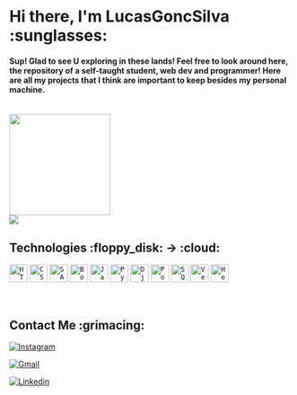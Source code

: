 
<h1>Hi there, I'm  LucasGoncSilva :sunglasses:</h1>

<h4>Sup! Glad to see U exploring in these lands! Feel free to look around here, the repository of a self-taught student, web dev and programmer! Here are all my projects that I think are important to keep besides my personal machine.</h4>

<br>

<a href="https://github.com/LucasGoncSilva">
  <img height="180em" src="https://github-readme-stats.vercel.app/api?username=LucasGoncSilva&show_icons=true&theme=tokyonight&include_all_commits=true&count_private=true"/>

  <br>

  <img align="center" src="https://github-readme-stats.vercel.app/api/top-langs/?username=LucasGoncSilva&theme=tokyonight&hide_langs_below=1" />
</a>

<br>

<h2>Technologies :floppy_disk: -> :cloud:</h2>

<code><img height="32" src="https://img.shields.io/badge/HTML5-E34F26?style=for-the-badge&logo=html5&logoColor=white" alt="HTML%"/></code>
<code><img height="32" src="https://img.shields.io/badge/CSS3-1572B6?style=for-the-badge&logo=css3&logoColor=white" alt="CSS#"/></code>
<code><img height="32" src="https://img.shields.io/badge/Sass-white?style=for-the-badge&logo=sass&logoColor=CC6699" alt="SASS"/></code>
<code><img height="32" src="https://img.shields.io/badge/Bootstrap-563D7C?style=for-the-badge&logo=bootstrap&logoColor=white" alt="Bootstrap"/></code>
<code><img height="32" src="https://img.shields.io/badge/JavaScript-323330?style=for-the-badge&logo=javascript&logoColor=F7DF1E" alt="JavaScript"/></code>
<code><img height="32" src="https://img.shields.io/badge/Python-blue?style=for-the-badge&logo=python&logoColor=yellow" alt="Python"/></code>
<code><img height="32" src="https://img.shields.io/badge/Django-092E20?style=for-the-badge&logo=django&logoColor=green" alt="Django"/></code>
<code><img height="32" src="https://img.shields.io/badge/PostgreSQL-316192?style=for-the-badge&logo=postgresql&logoColor=white" alt="PostgreSQL"/></code>
<code><img height="32" src="https://img.shields.io/badge/SQLite-07405E?style=for-the-badge&logo=sqlite&logoColor=lightblue" alt="SQLite"/></code>
<code><img height="32" src="https://img.shields.io/badge/Vercel-000000?style=for-the-badge&logo=vercel&logoColor=white" alt="Vercel"/></code>
<code><img height="32" src="https://img.shields.io/badge/Heroku-430098?style=for-the-badge&logo=heroku&logoColor=white" alt="Heroku"/></code>

<br>

<h2>Contact Me :grimacing:</h2>

<a href="https://instagram.com/luksgonc/" target="_blank"><img src="https://img.shields.io/badge/-Instagram-%23E4405F?style=for-the-badge&logo=instagram&logoColor=white" alt="Instagram"></a>

<a href = "https://lucasgonc.herokuapp.com/#contact"><img src="https://img.shields.io/badge/gmail-4717f6?style=for-the-badge&logo=gmail&logoColor=white" alt="Gmail"/></a>

<a href="https://www.linkedin.com/in/luksgonc/" target="_blank"><img src="https://img.shields.io/badge/-LinkedIn-%230077B5?style=for-the-badge&logo=linkedin&logoColor=white" alt="Linkedin"></a>
